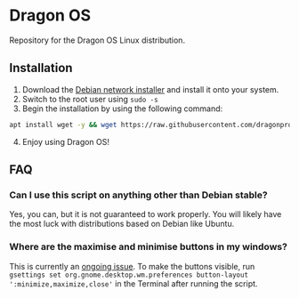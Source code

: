 # Dragon OS
Repository for the Dragon OS Linux distribution.

## Installation
1. Download the [Debian network installer](https://www.debian.org/distrib/netinst) and install it onto your system.
2. Switch to the root user using ``sudo -s``
3. Begin the installation by using the following command:
```bash
apt install wget -y && wget https://raw.githubusercontent.com/dragonprojects/dragonsystem/master/install.sh -O /tmp/install.sh && bash /tmp/install.sh
```
4. Enjoy using Dragon OS!

## FAQ
### Can I use this script on anything other than Debian stable?
Yes, you can, but it is not guaranteed to work properly. You will likely have the most luck with distributions based on Debian like Ubuntu.

### Where are the maximise and minimise buttons in my windows?
This is currently an [ongoing issue](https://github.com/dragonprojects/dragonos/issues/4). To make the buttons visible, run ``gsettings set org.gnome.desktop.wm.preferences button-layout ':minimize,maximize,close'`` in the Terminal after running the script.

